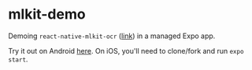 # mlkit-demo

Demoing `react-native-mlkit-ocr` ([link](https://github.com/agoldis/react-native-mlkit-ocr)) in a managed Expo app.

Try it out on Android [here](https://expo.dev/@lakshayakula/mlkit-demo). On iOS, you'll need to clone/fork and run `expo start`.
